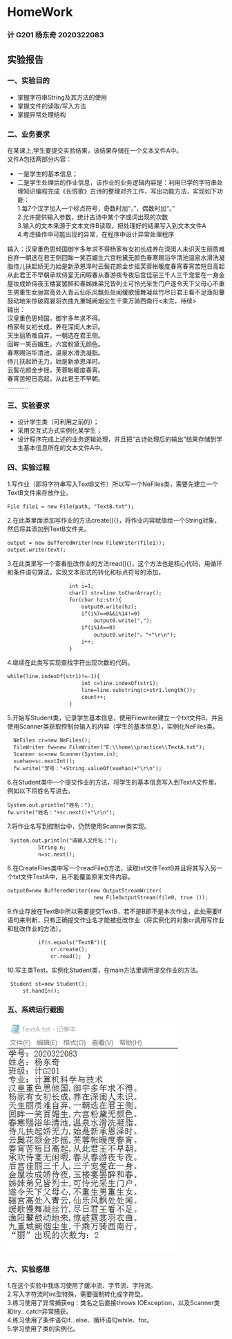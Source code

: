 # HomeWork
### 计 G201 杨东奇 2020322083
## 实验报告
### 一、实验目的
* 掌握字符串String及其方法的使用
* 掌握文件的读取/写入方法
* 掌握异常处理结构
### 二、业务要求
在某课上,学生要提交实验结果，该结果存储在一个文本文件A中。<br/>
文件A包括两部分内容：<br/>
* 一是学生的基本信息；<br/>
* 二是学生处理后的作业信息，该作业的业务逻辑内容是：利用已学的字符串处理知识编程完成《长恨歌》古诗的整理对齐工作，写出功能方法，实现如下功能：<br/>
1.每7个汉字加入一个标点符号，奇数时加“，”，偶数时加“。”<br/>
2.允许提供输入参数，统计古诗中某个字或词出现的次数<br/>
3.输入的文本来源于文本文件B读取，把处理好的结果写入到文本文件A<br/>
4.考虑操作中可能出现的异常，在程序中设计异常处理程序<br/>

输入：汉皇重色思倾国御宇多年求不得杨家有女初长成养在深闺人未识天生丽质难自弃一朝选在君王侧回眸一笑百媚生六宫粉黛无颜色春寒赐浴华清池温泉水滑洗凝脂侍儿扶起娇无力始是新承恩泽时云鬓花颜金步摇芙蓉帐暖度春宵春宵苦短日高起从此君王不早朝承欢侍宴无闲暇春从春游夜专夜后宫佳丽三千人三千宠爱在一身金屋妆成娇侍夜玉楼宴罢醉和春姊妹弟兄皆列士可怜光采生门户遂令天下父母心不重生男重生女骊宫高处入青云仙乐风飘处处闻缓歌慢舞凝丝竹尽日君王看不足渔阳鼙鼓动地来惊破霓裳羽衣曲九重城阙烟尘生千乘万骑西南行<未完，待续><br/>
输出：<br/>
汉皇重色思倾国，御宇多年求不得。<br/>
杨家有女初长成，养在深闺人未识。<br/>
天生丽质难自弃，一朝选在君王侧。<br/>
回眸一笑百媚生，六宫粉黛无颜色。<br/>
春寒赐浴华清池，温泉水滑洗凝脂。<br/>
侍儿扶起娇无力，始是新承恩泽时。<br/>
云鬓花颜金步摇，芙蓉帐暖度春宵。<br/>
春宵苦短日高起，从此君王不早朝。<br/>
…………<br/>
### 三、实验要求
* 设计学生类（可利用之前的）；<br/>
* 采用交互式方式实例化某学生；<br/>
* 设计程序完成上述的业务逻辑处理，并且把“古诗处理后的输出”结果存储到学生基本信息所在的文本文件A中。<br/>
### 四、实验过程
1.写作业（即将字符串写入TextB文件）所以写一个NeFiles类，需要先建立一个TextB文件来存放作业。<br/>

    File file1 = new File(path, "TextB.txt"); 
    
2.在此类里面添加写作业的方法create(){}，将作业内容赋值给一个String对象，然后将其添加到TextB文件夹。<br/>

    output = new BufferedWriter(new FileWriter(file1));
    output.write(text);
    
3.在此类里写一个查看批改作业的方法read(){}，这个方法也是核心代码，用循环和条件语句算法，实现文本形式的转化和标点符号的添加。<br/>

		                int i=1;
		                char[] str=line.toCharArray();
		                for(char hz:str){
		                	output0.write(hz);		                	
		                	if(i%7==0&&i%14!=0)
		                		output0.write(",");
		                	if(i%14==0)
		                		output0.write("。"+"\r\n");
		                	i++;
		                }
                    
 4.继续在此类写实现查找字符出现次数的代码。<br/>
 
    while(line.indexOf(str1)!=-1){
			            	int c=line.indexOf(str1);
			            	line=line.substring(c+str1.length());
			            	count++;
			            }

5.开始写Student类，记录学生基本信息，使用Filewriter建立一个txt文件B，并且使用Scanner类获取控制台输入的内容（学生的基本信息），实例化NeFiles类。<br/>

      NeFiles cr=new NeFiles();
      FileWriter fw=new FileWriter("E:\\home\\practice\\TextA.txt");
      Scanner sc=new Scanner(System.in);
      xuehao=sc.nextInt();
      fw.write("学号："+String.valueOf(xuehao)+"\r\n");
      
6.在Student类中一个提交作业的方法，将学生的基本信息写入到TextA文件里，例如以下将姓名写进去。<br/>

    System.out.println("姓名：");
    fw.write("姓名："+sc.next()+"\r\n");
     
7.将作业名写到控制台中，仍然使用Scanner类实现。<br/>

     System.out.println("请输入文件名：");
        	  String n;
        	  n=sc.next(); 
            
8.在CreateFiles类中写一个readFile()方法，读取txt文件TextB并且将其写入另一个txt文件TextA中，且不能覆盖原来文件内容。<br/>

    output0=new BufferedWriter(new OutputStreamWriter(
		                		new FileOutputStream(file0, true )));
                        
9.作业存放在TextB中所以需要提交TextB，若不是B即不是本次作业，此处需要if语句来判断，只有正确提交作业名才能被批改作业（将实例化的对象cr调用写作业和批改作业的方法）。<br/>

              if(n.equals("TextB")){
        		  cr.create();
        		  cr.read();  } 
10.写主类Test，实例化Student类，在main方法里调用提交作业的方法。<br/>

     Student st=new Student();
         st.handIn();
	  
### 五、系统运行截图
![images](https://github.com/ydqgithub/HomeWork/blob/main/images/ydq.jpg)
### 六、实验感想
1.在这个实验中我练习使用了缓冲流、字节流、字符流。<br/>
2.写入字符流时int型特殊，需要强制转化成字符型。<br/>
3.练习使用了异常捕获eg：类名之后直接throws IOException，以及Scanner类和try...catch异常捕获。<br/>
4.练习使用了条件语句if...else、循环语句while、for。<br/>
5.学习使用了类的实例化。<br/>



